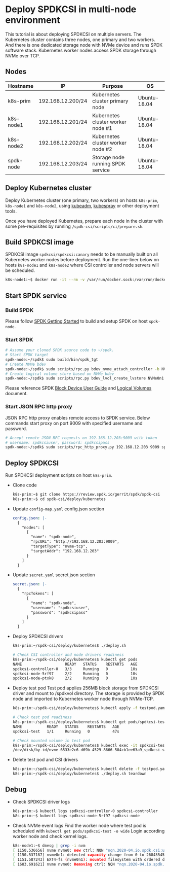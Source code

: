 # Deploy SPDKCSI in multi-node environment

This tutorial is about deploying SPDKCSI on multiple servers. The Kubernetes cluster contains three nodes, one primary and two workers. And there is one dedicated storage node with NVMe device and runs SPDK software stack. Kubernetes worker nodes access SPDK storage through NVMe over TCP.

## Nodes

| Hostname   | IP                | Purpose                           | OS           |
| ---------- | ----------------- | --------------------------------- | ------------ |
| k8s-prim   | 192.168.12.200/24 | Kubernetes cluster primary node   | Ubuntu-18.04 |
| k8s-node1  | 192.168.12.201/24 | Kubernetes cluster worker node #1 | Ubuntu-18.04 |
| k8s-node2  | 192.168.12.202/24 | Kubernetes cluster worker node #2 | Ubuntu-18.04 |
| spdk-node  | 192.168.12.203/24 | Storage node running SPDK service | Ubuntu-18.04 |

## Deploy Kubernetes cluster

Deploy Kubernetes cluster (one primary, two workers) on hosts `k8s-prim`, `k8s-node1` and `k8s-node2`, using [kubeadm](https://github.com/kubernetes/kubeadm), [kubespray](https://github.com/kubernetes-sigs/kubespray) or other deployment tools.

Once you have deployed Kubernetes, prepare each node in the cluster with some pre-requisites by running `/spdk-csi/scripts/ci/prepare.sh`.

## Build SPDKCSI image

SPDKCSI image `spdkcsi/spdkcsi:canary` needs to be manually built on all Kubernetes worker nodes before deployment.
Run the one-liner below on hosts `k8s-node1` and `k8s-node2` where CSI controller and node servers will be scheduled.
```bash
k8s-node1:~$ docker run -it --rm -v /var/run/docker.sock:/var/run/docker.sock golang:1.19 bash -c "apt update && apt install -y make git docker.io && git clone https://review.spdk.io/gerrit/spdk/spdk-csi && cd spdk-csi && make image"
```

## Start SPDK service

### Build SPDK
Please follow [SPDK Getting Started](https://spdk.io/doc/getting_started.html) to build and setup SPDK on host `spdk-node`.

### Start SPDK
```bash
# Assume your cloned SPDK source code to ~/spdk.
# Start SPDK target
spdk-node:~/spdk$ sudo build/bin/spdk_tgt
# Create NVMe bdev
spdk-node:~/spdk$ sudo scripts/rpc.py bdev_nvme_attach_controller -b NVMe0 -t PCIe -a <nvme-device-pcie-addr>
# Create logical volume store based on NVMe bdev
spdk-node:~/spdk$ sudo scripts/rpc.py bdev_lvol_create_lvstore NVMe0n1 lvs
```
Please reference SPDK [Block Device User Guide](https://spdk.io/doc/bdev.html) and [Logical Volumes](https://spdk.io/doc/logical_volumes.html) document.

### Start JSON RPC http proxy
JSON RPC http proxy enables remote access to SPDK service.
Below commands start proxy on port 9009 with specified username and password.
```bash
# Accept remote JSON RPC requests on 192.168.12.203:9009 with token
# username: spdkcsiuser, password: spdkcsipass
spdk-node:~/spdk$ sudo scripts/rpc_http_proxy.py 192.168.12.203 9009 spdkcsiuser spdkcsipass
```

## Deploy SPDKCSI

Run SPDKCSI deployment scripts on host `k8s-prim`.

- Clone code
  ```bash
  k8s-prim:~$ git clone https://review.spdk.io/gerrit/spdk/spdk-csi
  k8s-prim:~$ cd spdk-csi/deploy/kubernetes
  ```

- Update `config-map.yaml` config.json section
  ```yaml
  config.json: |-
    {
      "nodes": [
        {
          "name": "spdk-node",
          "rpcURL": "http://192.168.12.203:9009",
          "targetType": "nvme-tcp",
          "targetAddr": "192.168.12.203"
        }
      ]
    }
  ```

- Update `secret.yaml` secret.json section
  ```yaml
  secret.json: |-
    {
      "rpcTokens": [
        {
          "name": "spdk-node",
          "username": "spdkcsiuser",
          "password": "spdkcsipass"
        }
      ]
    }
  ```

- Deploy SPDKCSI drivers
  ```bash
  k8s-prim:~/spdk-csi/deploy/kubernetes$ ./deploy.sh

  # Check CSI controller and node drivers readiness
  k8s-prim:~/spdk-csi/deploy/kubernetes$ kubectl get pods
  NAME                   READY   STATUS    RESTARTS   AGE
  spdkcsi-controller-0   3/3     Running   0          10s
  spdkcsi-node-5rf97     2/2     Running   0          10s
  spdkcsi-node-ptxk8     2/2     Running   0          10s
  ```

- Deploy test pod
Test pod applies 256MB block storage from SPDKCSI driver and mount to /spdkvol directory. The storage is provided by SPDK node and imported to Kubernetes worker node through NVMe-TCP.
  ```bash
  k8s-prim:~/spdk-csi/deploy/kubernetes$ kubectl apply -f testpod.yaml

  # Check test pod readiness
  k8s-prim:~/spdk-csi/deploy/kubernetes$ kubectl get pods/spdkcsi-test
  NAME           READY   STATUS    RESTARTS   AGE
  spdkcsi-test   1/1     Running   0          47s

  # Check mounted volume in test pod
  k8s-prim:~/spdk-csi/deploy/kubernetes$ kubectl exec -it spdkcsi-test mount | grep spdk
  /dev/disk/by-id/nvme-6533e2c6-d69b-4529-8666-504cb1ee63a9_spdkcsi-sn on /spdkvol type ext4 (rw,relatime)
  ```

- Delete test pod and CSI drivers
  ```bash
  k8s-prim:~/spdk-csi/deploy/kubernetes$ kubectl delete -f testpod.yaml
  k8s-prim:~/spdk-csi/deploy/kubernetes$ ./deploy.sh teardown
  ```

## Debug

- Check SPDKCSI driver logs
  ```bash
  k8s-prim:~$ kubectl logs spdkcsi-controller-0 spdkcsi-controller
  k8s-prim:~$ kubectl logs spdkcsi-node-5rf97 spdkcsi-node
  ```

- Check NVMe event logs
Find the worker node where test pod is scheduled with `kubectl get pods/spdkcsi-test -o wide`
Login according worker node and check kernel logs.
  ```bash
  k8s-node1:~$ dmesg | grep -i nvm
  [ 1150.536656] nvme nvme0: new ctrl: NQN "nqn.2020-04.io.spdk.csi:uuid:57d00891-f065-4fce-9f04-6ee4ab59ea42", addr 192.168.122.203:4420
  [ 1150.537187] nvme0n1: detected capacity change from 0 to 268435456
  [ 1151.587243] EXT4-fs (nvme0n1): mounted filesystem with ordered data mode. Opts: (null)
  [ 1683.691621] nvme nvme0: Removing ctrl: NQN "nqn.2020-04.io.spdk.csi:uuid:57d00891-f065-4fce-9f04-6ee4ab59ea42"
  ```
